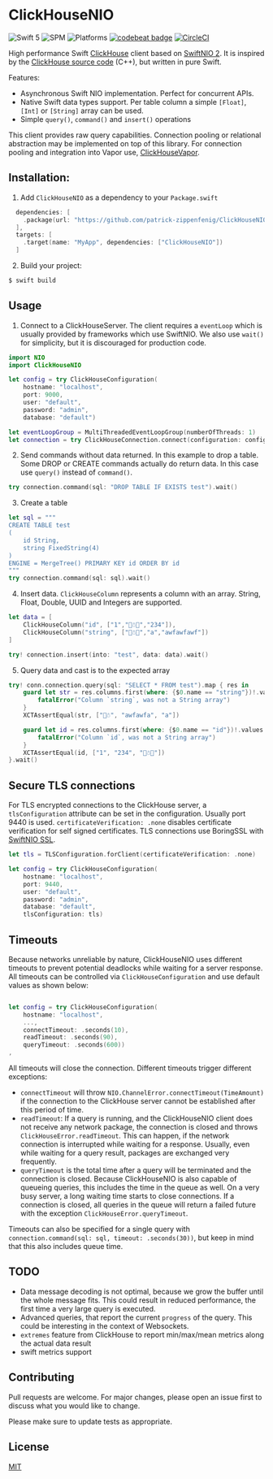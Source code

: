 # ClickHouseNIO

![Swift 5](https://img.shields.io/badge/Swift-5-orange.svg) ![SPM](https://img.shields.io/badge/SPM-compatible-green.svg) ![Platforms](https://img.shields.io/badge/Platforms-macOS%20Linux-green.svg) [![codebeat badge](https://codebeat.co/badges/d15d7e95-d3df-4f97-974c-c3a7d9c07a9e)](https://codebeat.co/projects/github-com-patrick-zippenfenig-clickhousenio-main) [![CircleCI](https://circleci.com/gh/patrick-zippenfenig/ClickHouseNIO/tree/main.svg?style=svg)](https://circleci.com/gh/patrick-zippenfenig/ClickHouseNIO/tree/main)

High performance Swift [ClickHouse](https://clickhouse.tech) client based on [SwiftNIO 2](https://github.com/apple/swift-nio). It is inspired by the [ClickHouse source code](https://github.com/ClickHouse/ClickHouse/tree/master/src/Client) (C++), but written in pure Swift.

Features:
- Asynchronous Swift NIO implementation. Perfect for concurrent APIs.
- Native Swift data types support. Per table column a simple `[Float]`, `[Int]` or `[String]` array can be used.
- Simple `query()`, `command()` and `insert()` operations

This client provides raw query capabilities. Connection pooling or relational abstraction may be implemented on top of this library. For connection pooling and integration into Vapor use, [ClickHouseVapor](https://github.com/patrick-zippenfenig/ClickHouseVapor).


## Installation:

1. Add `ClickHouseNIO` as a dependency to your `Package.swift`

```swift
  dependencies: [
    .package(url: "https://github.com/patrick-zippenfenig/ClickHouseNIO.git", from: "1.0.0")
  ],
  targets: [
    .target(name: "MyApp", dependencies: ["ClickHouseNIO"])
  ]
```

2. Build your project:

```bash
$ swift build
```

## Usage

1. Connect to a ClickHouseServer. The client requires a `eventLoop` which is usually provided by frameworks which use SwiftNIO. We also use `wait()` for simplicity, but it is discouraged for production code.

```swift
import NIO
import ClickHouseNIO

let config = try ClickHouseConfiguration(
    hostname: "localhost",
    port: 9000,
    user: "default",
    password: "admin",
    database: "default")

let eventLoopGroup = MultiThreadedEventLoopGroup(numberOfThreads: 1)
let connection = try ClickHouseConnection.connect(configuration: config, on: eventLoopGroup.next()).wait()
```

2. Send commands without data returned. In this example to drop a table. Some DROP or CREATE commands actually do return data. In this case use `query()` instead of `command()`.

```swift
try connection.command(sql: "DROP TABLE IF EXISTS test").wait()
```

3. Create a table

```swift
let sql = """
CREATE TABLE test
(
    id String,
    string FixedString(4)
)
ENGINE = MergeTree() PRIMARY KEY id ORDER BY id
"""
try connection.command(sql: sql).wait()
```

4. Insert data. `ClickHouseColumn` represents a column with an array. String, Float, Double, UUID and Integers are supported.

```swift
let data = [
    ClickHouseColumn("id", ["1","🎅☃🧪","234"]),
    ClickHouseColumn("string", ["🎅☃🧪","a","awfawfawf"])
]

try! connection.insert(into: "test", data: data).wait()
````

5. Query data and cast is to the expected array

```swift
try! conn.connection.query(sql: "SELECT * FROM test").map { res in
    guard let str = res.columns.first(where: {$0.name == "string"})!.values as? [String] else {
        fatalError("Column `string`, was not a String array")
    }
    XCTAssertEqual(str, ["🎅☃", "awfawfa", "a"])

    guard let id = res.columns.first(where: {$0.name == "id"})!.values as? [String] else {
        fatalError("Column `id`, was not a String array")
    }
    XCTAssertEqual(id, ["1", "234", "🎅☃🧪"])
}.wait()
```

## Secure TLS connections
For TLS encrypted connections to the ClickHouse server, a `tlsConfiguration` attribute can be set in the configuration. Usually port 9440 is used. `certificateVerification: .none` disables certificate verification for self signed certificates. TLS connections use BoringSSL with [SwiftNIO SSL](https://github.com/apple/swift-nio-ssl).

```swift
let tls = TLSConfiguration.forClient(certificateVerification: .none)

let config = try ClickHouseConfiguration(
    hostname: "localhost",
    port: 9440,
    user: "default",
    password: "admin",
    database: "default",
    tlsConfiguration: tls)
```

## Timeouts
Because networks unreliable by nature, ClickHouseNIO uses different timeouts to prevent potential deadlocks while waiting for a server response. All timeouts can be controlled via `ClickHouseConfiguration` and use default values as shown below:

```swift

let config = try ClickHouseConfiguration(
    hostname: "localhost",
    ...,
    connectTimeout: .seconds(10),
    readTimeout: .seconds(90),
    queryTimeout: .seconds(600))
,
```

All timeouts will close the connection. Different timeouts trigger different exceptions:
- `connectTimeout` will throw `NIO.ChannelError.connectTimeout(TimeAmount)` if the connection to the ClickHouse server cannot be established after this period of time.
- `readTimeout`: If a query is running, and the ClickHouseNIO client does not receive any network package, the connection is closed and throws `ClickHouseError.readTimeout`. This can happen, if the network connection is interrupted while waiting for a response. Usually, even while waiting for a query result, packages are exchanged very frequently.
- `queryTimeout` is the total time after a query will be terminated and the connection is closed. Because ClickHouseNIO is also capable of queueing queries, this includes the time in the queue as well. On a very busy server, a long waiting time starts to close connections. If a connection is closed, all queries in the queue will return a failed future with the exception `ClickHouseError.queryTimeout`.

Timeouts can also be specified for a single query with `connection.command(sql: sql, timeout: .seconds(30))`, but keep in mind that this also includes queue time.


## TODO
- Data message decoding is not optimal, because we grow the buffer until the whole message fits. This could result in reduced performance, the first time a very large query is executed.
- Advanced queries, that report the current `progress` of the query. This could be interesting in the context of Websockets.
- `extremes` feature from ClickHouse to report min/max/mean metrics along the actual data result
- swift metrics support


## Contributing
Pull requests are welcome. For major changes, please open an issue first to discuss what you would like to change.

Please make sure to update tests as appropriate.

## License
[MIT](https://choosealicense.com/licenses/mit/)

